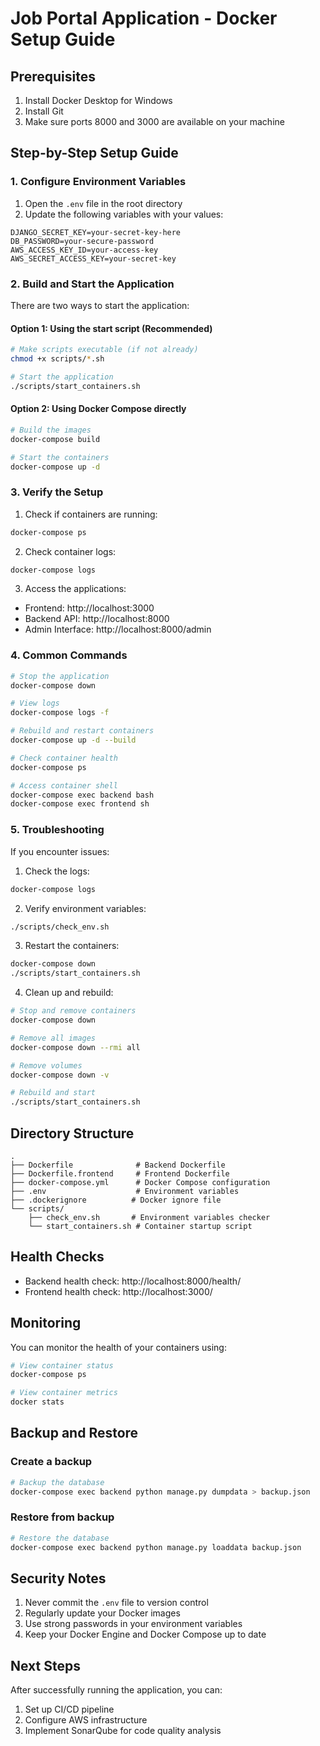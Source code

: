 # Job Portal Application - Docker Setup Guide

## Prerequisites

1. Install Docker Desktop for Windows
2. Install Git
3. Make sure ports 8000 and 3000 are available on your machine

## Step-by-Step Setup Guide

### 1. Configure Environment Variables

1. Open the `.env` file in the root directory
2. Update the following variables with your values:
```
DJANGO_SECRET_KEY=your-secret-key-here
DB_PASSWORD=your-secure-password
AWS_ACCESS_KEY_ID=your-access-key
AWS_SECRET_ACCESS_KEY=your-secret-key
```

### 2. Build and Start the Application

There are two ways to start the application:

#### Option 1: Using the start script (Recommended)

```bash
# Make scripts executable (if not already)
chmod +x scripts/*.sh

# Start the application
./scripts/start_containers.sh
```

#### Option 2: Using Docker Compose directly

```bash
# Build the images
docker-compose build

# Start the containers
docker-compose up -d
```

### 3. Verify the Setup

1. Check if containers are running:
```bash
docker-compose ps
```

2. Check container logs:
```bash
docker-compose logs
```

3. Access the applications:
- Frontend: http://localhost:3000
- Backend API: http://localhost:8000
- Admin Interface: http://localhost:8000/admin

### 4. Common Commands

```bash
# Stop the application
docker-compose down

# View logs
docker-compose logs -f

# Rebuild and restart containers
docker-compose up -d --build

# Check container health
docker-compose ps

# Access container shell
docker-compose exec backend bash
docker-compose exec frontend sh
```

### 5. Troubleshooting

If you encounter issues:

1. Check the logs:
```bash
docker-compose logs
```

2. Verify environment variables:
```bash
./scripts/check_env.sh
```

3. Restart the containers:
```bash
docker-compose down
./scripts/start_containers.sh
```

4. Clean up and rebuild:
```bash
# Stop and remove containers
docker-compose down

# Remove all images
docker-compose down --rmi all

# Remove volumes
docker-compose down -v

# Rebuild and start
./scripts/start_containers.sh
```

## Directory Structure

```
.
├── Dockerfile              # Backend Dockerfile
├── Dockerfile.frontend     # Frontend Dockerfile
├── docker-compose.yml      # Docker Compose configuration
├── .env                    # Environment variables
├── .dockerignore          # Docker ignore file
└── scripts/
    ├── check_env.sh       # Environment variables checker
    └── start_containers.sh # Container startup script
```

## Health Checks

- Backend health check: http://localhost:8000/health/
- Frontend health check: http://localhost:3000/

## Monitoring

You can monitor the health of your containers using:

```bash
# View container status
docker-compose ps

# View container metrics
docker stats
```

## Backup and Restore

### Create a backup

```bash
# Backup the database
docker-compose exec backend python manage.py dumpdata > backup.json
```

### Restore from backup

```bash
# Restore the database
docker-compose exec backend python manage.py loaddata backup.json
```

## Security Notes

1. Never commit the `.env` file to version control
2. Regularly update your Docker images
3. Use strong passwords in your environment variables
4. Keep your Docker Engine and Docker Compose up to date

## Next Steps

After successfully running the application, you can:

1. Set up CI/CD pipeline
2. Configure AWS infrastructure
3. Implement SonarQube for code quality analysis
